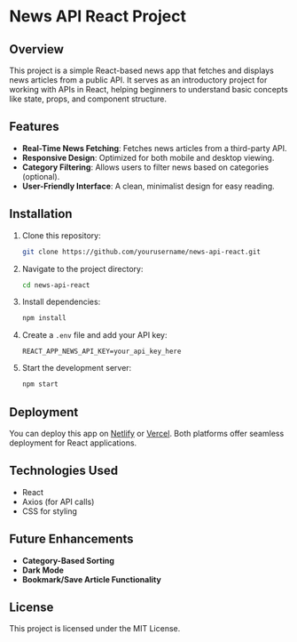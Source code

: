# News API React Project

## Overview
This project is a simple React-based news app that fetches and displays news articles from a public API. It serves as an introductory project for working with APIs in React, helping beginners to understand basic concepts like state, props, and component structure.

## Features
- **Real-Time News Fetching**: Fetches news articles from a third-party API.
- **Responsive Design**: Optimized for both mobile and desktop viewing.
- **Category Filtering**: Allows users to filter news based on categories (optional).
- **User-Friendly Interface**: A clean, minimalist design for easy reading.

## Installation

1. Clone this repository:
    ```bash
    git clone https://github.com/yourusername/news-api-react.git
    ```
2. Navigate to the project directory:
    ```bash
    cd news-api-react
    ```
3. Install dependencies:
    ```bash
    npm install
    ```

4. Create a `.env` file and add your API key:
    ```plaintext
    REACT_APP_NEWS_API_KEY=your_api_key_here
    ```

5. Start the development server:
    ```bash
    npm start
    ```

## Deployment
You can deploy this app on [Netlify](https://www.netlify.com/) or [Vercel](https://vercel.com/). Both platforms offer seamless deployment for React applications.

## Technologies Used
- React
- Axios (for API calls)
- CSS for styling

## Future Enhancements
- **Category-Based Sorting**
- **Dark Mode**
- **Bookmark/Save Article Functionality**

## License
This project is licensed under the MIT License.
